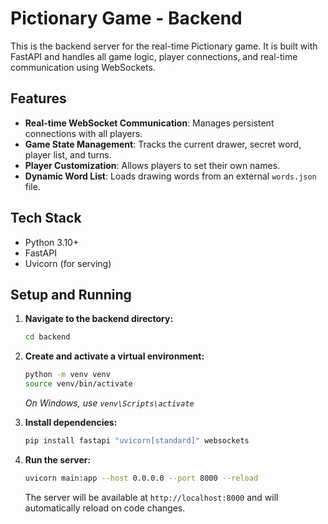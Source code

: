 # Pictionary Game - Backend

This is the backend server for the real-time Pictionary game. It is built with FastAPI and handles all game logic, player connections, and real-time communication using WebSockets.

## Features

-   **Real-time WebSocket Communication**: Manages persistent connections with all players.
-   **Game State Management**: Tracks the current drawer, secret word, player list, and turns.
-   **Player Customization**: Allows players to set their own names.
-   **Dynamic Word List**: Loads drawing words from an external `words.json` file.

## Tech Stack

-   Python 3.10+
-   FastAPI
-   Uvicorn (for serving)

## Setup and Running

1.  **Navigate to the backend directory:**
    ```bash
    cd backend
    ```

2.  **Create and activate a virtual environment:**
    ```bash
    python -m venv venv
    source venv/bin/activate
    ```
    *On Windows, use `venv\Scripts\activate`*

3.  **Install dependencies:**
    ```bash
    pip install fastapi "uvicorn[standard]" websockets
    ```

4.  **Run the server:**
    ```bash
    uvicorn main:app --host 0.0.0.0 --port 8000 --reload
    ```
    The server will be available at `http://localhost:8000` and will automatically reload on code changes.

